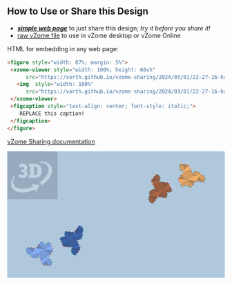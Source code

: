
## How to Use or Share this Design

 - [***simple web page***](<https://vorth.github.io/vzome-sharing/2024/03/01/22-27-16-hat-monotile-nonplanar/>) to just share this design; *try it before you share it!*
 - [raw vZome file](<https://raw.githubusercontent.com/vorth/vzome-sharing/main/2024/03/01/22-27-16-hat-monotile-nonplanar/hat-monotile-nonplanar.vZome>) to use in vZome desktop or vZome Online
 
 HTML for embedding in any web page:
 ```html
<figure style="width: 87%; margin: 5%">
  <vzome-viewer style="width: 100%; height: 60vh"
       src="https://vorth.github.io/vzome-sharing/2024/03/01/22-27-16-hat-monotile-nonplanar/hat-monotile-nonplanar.vZome" >
    <img  style="width: 100%"
       src="https://vorth.github.io/vzome-sharing/2024/03/01/22-27-16-hat-monotile-nonplanar/hat-monotile-nonplanar.png" >
  </vzome-viewer>
  <figcaption style="text-align: center; font-style: italic;">
     REPLACE this caption!
  </figcaption>
</figure>
 ```

[vZome Sharing documentation](https://vzome.github.io/vzome/sharing.html#how-it-works)

![Image](<hat-monotile-nonplanar.png>)


